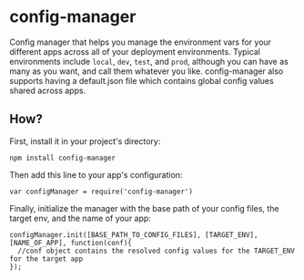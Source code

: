 # config-manager

Config manager that helps you manage the environment vars for your different apps across all of your deployment 
environments.  Typical environments include `local`, `dev`, `test`, and `prod`, although you can have as many as you
want, and call them whatever you like.  config-manager also supports having a default.json file
which contains global config values shared across apps.

## How?

First, install it in your project's directory:

    npm install config-manager

Then add this line to your app's configuration:

    var configManager = require('config-manager')

Finally, initialize the manager with the base path of your config files, the target env, and the name of your app:

    configManager.init([BASE_PATH_TO_CONFIG_FILES], [TARGET_ENV], [NAME_OF_APP], function(conf){
      //conf object contains the resolved config values for the TARGET_ENV for the target app
    });